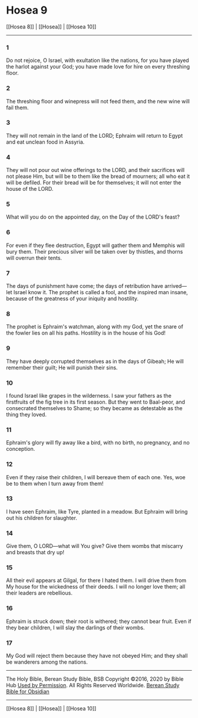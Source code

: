 # Hosea 9

[[Hosea 8]] | [[Hosea]] | [[Hosea 10]]

---

### 1
Do not rejoice, O Israel, with exultation like the nations, for you have played the harlot against your God; you have made love for hire on every threshing floor.

### 2
The threshing floor and winepress will not feed them, and the new wine will fail them.

### 3
They will not remain in the land of the LORD; Ephraim will return to Egypt and eat unclean food in Assyria.

### 4
They will not pour out wine offerings to the LORD, and their sacrifices will not please Him, but will be to them like the bread of mourners; all who eat it will be defiled. For their bread will be for themselves; it will not enter the house of the LORD.

### 5
What will you do on the appointed day, on the Day of the LORD's feast?

### 6
For even if they flee destruction, Egypt will gather them and Memphis will bury them. Their precious silver will be taken over by thistles, and thorns will overrun their tents.

### 7
The days of punishment have come; the days of retribution have arrived—let Israel know it. The prophet is called a fool, and the inspired man insane, because of the greatness of your iniquity and hostility.

### 8
The prophet is Ephraim's watchman, along with my God, yet the snare of the fowler lies on all his paths. Hostility is in the house of his God!

### 9
They have deeply corrupted themselves as in the days of Gibeah; He will remember their guilt; He will punish their sins.

### 10
I found Israel like grapes in the wilderness. I saw your fathers as the firstfruits of the fig tree in its first season. But they went to Baal-peor, and consecrated themselves to Shame; so they became as detestable as the thing they loved.

### 11
Ephraim's glory will fly away like a bird, with no birth, no pregnancy, and no conception.

### 12
Even if they raise their children, I will bereave them of each one. Yes, woe be to them when I turn away from them!

### 13
I have seen Ephraim, like Tyre, planted in a meadow. But Ephraim will bring out his children for slaughter.

### 14
Give them, O LORD—what will You give? Give them wombs that miscarry and breasts that dry up!

### 15
All their evil appears at Gilgal, for there I hated them. I will drive them from My house for the wickedness of their deeds. I will no longer love them; all their leaders are rebellious.

### 16
Ephraim is struck down; their root is withered; they cannot bear fruit. Even if they bear children, I will slay the darlings of their wombs.

### 17
My God will reject them because they have not obeyed Him; and they shall be wanderers among the nations.

---

The Holy Bible, Berean Study Bible, BSB
Copyright ©2016, 2020 by Bible Hub
[Used by Permission](https://berean.bible/terms.htm). All Rights Reserved Worldwide.
[Berean Study Bible for Obsidian](https://github.com/gapmiss/berean-study-bible-for-obsidian)

---

[[Hosea 8]] | [[Hosea]] | [[Hosea 10]]

